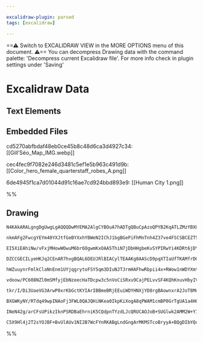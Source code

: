 ```yaml
---

excalidraw-plugin: parsed
tags: [excalidraw]

---
```

==⚠  Switch to EXCALIDRAW VIEW in the MORE OPTIONS menu of this document. ⚠== You can decompress Drawing data with the command palette: 'Decompress current Excalidraw file'. For more info check in plugin settings under 'Saving'


# Excalidraw Data

## Text Elements
## Embedded Files
cd5270abfbdaf48eb0ce45b8c48d6ca3d4927c34: [[Gill’Séo_Map_IMG.webp]]

cec4fec9f7082e246d3481c5ef1e5b963c491d9b: [[Color_hero_female_quarterstaff_robes_A.png]]

6de4945f1ca7d01044d91c16ae7cd924bbd893e9: [[Human City 1.png]]

%%
## Drawing
```compressed-json
N4KAkARALgngDgUwgLgAQQQDwMYEMA2AlgCYBOuA7hADTgQBuCpAzoQPYB2KqATLZMzYBXUtiRoIACyhQ4zZAHoFAc0JRJQgEYA6bGwC2CgF7N6hbEcK4OCtptbErHALRY8RMpWdx8Q1TdIEfARcZgRmBShcZQUebQBObR4aOiCEfQQOKGZuAG1wMFAwYogSbgg2AEEASXoAGQA1AC0AKRTiyFhEcsJ9aKR+EsxuZwB2AAYAZm0ANniZgA4ZnnH4

nkmAFg2FwcgYEYm40YXJtfGeBYXxhYBWeN2IChJ1bgBGePiFhMnTnh4Z37ve4FSCSBCEZTSN48eLTO43K4fSYzG7rDYPazKYLccYPZhQUhsADWCAAwmx8GxSOUCdZmHBcIEsu0SppcNgicpCUIOMRyZTqRJaRx6YzMlAWZAAGaEfD4ADKsGxEkk7I0gUlEHxhJJAHVnpI3niCcSEIqYMr0IIPJruZCOOEcmhXg82AzsGp9s7xriQRBubyHcwnagO

EI5XiEAhiNw/vFxjMHowWOwuM6br6OgwmKxOAA5ThiN7jDbHHgbeKvSYPIRwYi4KDRt6jDY8UY3DbneJlh6EZgAETSjZjaClBDCDy5wjg1WIIdyAF0HpphLyAKLBDJZedLv1EDhE7hhiN7tgcptoAlCBAPGXBWflbDEVETXCaKWaetS7YITTjMQbDcmgLNg2zEDMeCTMQFZttgmyasw7jiKg+QdGALoguhIK7lmhC8lg5S4OMmpSuQGQPmgx74Ma

DZCCGECILyeHKJq2CEnAR7hvgBQAL6DEUJRlBIACylTEAAKg0AAScD9pqXTIaUfTKAMfrDGgzjbIkrznNcryjH8yIJg8XqoM45bTKWrx/AsKwbKc1k7H6TzEC8aCAdoCzWZMtyvCikzjDcLYPGCEJQt6cR/HcJytjMoyvKiwJZpilqZiU2qmvyVI0uQIoMkyErLuynIBnyFLZUKuWigVJGygqSqKaq2DqqpWYZXqBpGn67Vmg15TWmUDx2pIQYhh

hWZuuynrFmlkClaNnEnm1UYjqgrytoFSY5qm3DIuNJTJrmHAFhwRbpii4x+RWow1nWDYXmtLZth260+TciZ+n2g7BMO3BjvgE5+lOtazjuy6rsQG7pOKYN7nhh6UVxDyUueq3/YDWZ3ggFHoGIoFSgg2DxFKEy2Qg5YzMQmxedgNwIFKrwIEB8yTKBlbEPEmgIUheSYc4+3FK82G9vh6noLgrwQLx/GfatEDCZo2BNPo9DYAAYvJ8CKb0/SamLzg

vdoow/PC608NZl0mSMfyjEbNzeecHaTDcpw3c5nVoCiSRxu9CajPELvvSF4KQhKnuvHbyIVgs8QbNZyzon6KXIbNWomiSWWCugwrVeKmpshywO8pnOV0vlee3nV5qWlIaoiK16Xpwg+quYazrGjqvUWopA0xkNwj2o6XUTe603eqn81D4jS3pStbxVsFfqHTtaABXwS/bfmhbISs9tnPpt31r9zpPe2cenC71afQOQ4PejN5A9yM5znkOGshDUNb

tkr/I/Di3UaeVG3ArwP0xrKbGctKYIArIBBmeBRjEEuiWDYHNXjYD8rgBAownxrA2JoT8MdJgIHiNzAgyFUIdAFlhDob9IB4WIARCQuBki8XADhCAuA4BwEVPdbgAloBggyOUespBDyDAYIQBAFAABCxUi5lQFOUAAxFKVRaiWQQGwCIAq1RGz6EVJ3EuEglGM1MQ3TR2jxS6PSLIwupUjHZyquXZk4itGkB0XotWVc+oSF7hotxHj0gGNNC3Nyv

BXGWKyNY/RTdq49wpINAoFj3FWL0QAJQHiNKea0IkpKiXogA8qPWAM1cmBP0GrTgUA1a4H0LKUyNwympPSJUrI8pCBGB3mlZJ5TxJYCgJUIgyg0zoGCFKQqSSAnNJiYyAZ7i2AUDBLgVaVEmn5PSGuXklR5mLJCHLRkhIqBrKgNE7ZhzxJa3KKVDRiFCRygABrcHiuMbQ+k/illhAiQCjSkm3IpPgAAmk8i4ryTiTFGKMOYKJLhXxKEYNgBg+FLw

INeN42g/arCFsUPikzIknPSRDBaEhrniK5CQdpnTYzdLJcQRUCAOJoB+SUGlwk2AMM2W+YIaNxygMgDShxAlIDSIpHLUgyg2QAApzY3V4AfWVMqXk3AAJSajSQgZQ4ZGRXPFbgKVAVqC8H1Ya3EqBFUqulrivJUBgkkiKVAVMIZVlJNIrUhAar8KkGYkirMmROUPRAQ8bARAGWoADX6DgrrgGkGvK6IQUB9zIRARakodgABWhNsjygjXAVl7KI2a

C5X9Hl4j2T2sYOJBF+BvUlAUv1NI2B7WcFYnRKABgLndGngArMKMSTcoBryyA+BQgDIbYQctlb/6sLADi6U4CQzAB4iAHiQA
```
%%